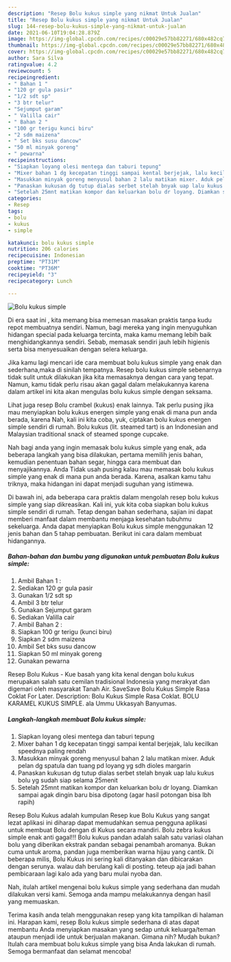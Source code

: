 ```yaml
---
description: "Resep Bolu kukus simple yang nikmat Untuk Jualan"
title: "Resep Bolu kukus simple yang nikmat Untuk Jualan"
slug: 144-resep-bolu-kukus-simple-yang-nikmat-untuk-jualan
date: 2021-06-10T19:04:28.879Z
image: https://img-global.cpcdn.com/recipes/c00029e57bb82271/680x482cq70/bolu-kukus-simple-foto-resep-utama.jpg
thumbnail: https://img-global.cpcdn.com/recipes/c00029e57bb82271/680x482cq70/bolu-kukus-simple-foto-resep-utama.jpg
cover: https://img-global.cpcdn.com/recipes/c00029e57bb82271/680x482cq70/bolu-kukus-simple-foto-resep-utama.jpg
author: Sara Silva
ratingvalue: 4.2
reviewcount: 5
recipeingredient:
- " Bahan 1 "
- "120 gr gula pasir"
- "1/2 sdt sp"
- "3 btr telur"
- "Sejumput garam"
- " Valilla cair"
- " Bahan 2 "
- "100 gr terigu kunci biru"
- "2 sdm maizena"
- " Set bks susu dancow"
- "50 ml minyak goreng"
- " pewarna"
recipeinstructions:
- "Siapkan loyang olesi mentega dan taburi tepung"
- "Mixer bahan 1 dg kecepatan tinggi sampai kental berjejak, lalu kecilkan speednya paling rendah"
- "Masukkan minyak goreng menyusul bahan 2 lalu matikan mixer. Aduk pelan dg spatula dan tuang pd loyang yg sdh dioles margarin"
- "Panaskan kukusan dg tutup dialas serbet stelah bnyak uap lalu kukus bolu yg sudah siap selama 25menit"
- "Setelah 25mnt matikan kompor dan keluarkan bolu dr loyang. Diamkan sampai agak dingin baru bisa dipotong (agar hasil potongan bisa lbh rapih)"
categories:
- Resep
tags:
- bolu
- kukus
- simple

katakunci: bolu kukus simple 
nutrition: 206 calories
recipecuisine: Indonesian
preptime: "PT31M"
cooktime: "PT36M"
recipeyield: "3"
recipecategory: Lunch

---
```



![Bolu kukus simple](https://img-global.cpcdn.com/recipes/c00029e57bb82271/680x482cq70/bolu-kukus-simple-foto-resep-utama.jpg)

Di era  saat ini , kita memang bisa memesan masakan praktis tanpa kudu repot membuatnya sendiri. Namun, bagi mereka yang ingin menyuguhkan hidangan special pada keluarga tercinta, maka kamu memang lebih baik menghidangkannya sendiri. Sebab, memasak sendiri jauh lebih higienis serta bisa menyesuaikan dengan selera keluarga.

Jika kamu lagi mencari ide cara membuat bolu kukus simple yang enak dan sederhana,maka di sinilah tempatnya. Resep bolu kukus simple  sebenarnya tidak sulit untuk dilakukan jika kita memasaknya dengan cara yang tepat. Namun, kamu tidak perlu risau akan gagal dalam melakukannya 
karena dalam artikel ini kita akan mengulas bolu kukus simple dengan seksama.  

Lihat juga resep Bolu crambel (kukus) enak lainnya. Tak perlu pusing jika mau menyiapkan bolu kukus energen simple yang enak di mana pun anda berada, karena Nah, kali ini kita coba, yuk, ciptakan bolu kukus energen simple sendiri di rumah. Bolu kukus (lit. steamed tart) is an Indonesian and Malaysian traditional snack of steamed sponge cupcake.

Nah bagi anda yang ingin memasak bolu kukus simple yang enak, ada beberapa langkah yang bisa dilakukan, pertama memilih jenis bahan, kemudian penentuan bahan segar, hingga cara membuat dan menyajikannya. Anda Tidak usah pusing kalau mau memasak bolu kukus simple yang enak di mana pun anda berada. Karena, asalkan kamu  tahu triknya, maka hidangan ini dapat menjadi suguhan yang istimewa.

Di bawah ini, ada beberapa cara praktis  dalam mengolah resep bolu kukus simple yang siap dikreasikan. Kali ini, yuk kita coba siapkan bolu kukus simple sendiri di rumah. Tetap dengan bahan sederhana, sajian ini dapat memberi manfaat dalam membantu menjaga kesehatan tubuhmu sekeluarga. Anda dapat menyiapkan Bolu kukus simple menggunakan 12 jenis bahan dan 5 tahap pembuatan. Berikut ini cara dalam membuat hidangannya.

<!--inarticleads1-->

##### Bahan-bahan dan bumbu yang digunakan untuk pembuatan Bolu kukus simple:

1. Ambil  Bahan 1 :
1. Sediakan 120 gr gula pasir
1. Gunakan 1/2 sdt sp
1. Ambil 3 btr telur
1. Gunakan Sejumput garam
1. Sediakan  Valilla cair
1. Ambil  Bahan 2 :
1. Siapkan 100 gr terigu (kunci biru)
1. Siapkan 2 sdm maizena
1. Ambil  Set bks susu dancow
1. Siapkan 50 ml minyak goreng
1. Gunakan  pewarna


Resep Bolu Kukus - Kue basah yang kita kenal dengan bolu kukus merupakan salah satu cemilan tradisional Indonesia yang merakyat dan digemari oleh masyarakat Tanah Air. SaveSave Bolu Kukus Simple Rasa Coklat For Later. Description: Bolu Kukus Simple Rasa Coklat. BOLU KARAMEL KUKUS SIMPLE. ala Ummu Ukkasyah Banyumas. 

<!--inarticleads2-->

##### Langkah-langkah membuat Bolu kukus simple:

1. Siapkan loyang olesi mentega dan taburi tepung
1. Mixer bahan 1 dg kecepatan tinggi sampai kental berjejak, lalu kecilkan speednya paling rendah
1. Masukkan minyak goreng menyusul bahan 2 lalu matikan mixer. Aduk pelan dg spatula dan tuang pd loyang yg sdh dioles margarin
1. Panaskan kukusan dg tutup dialas serbet stelah bnyak uap lalu kukus bolu yg sudah siap selama 25menit
1. Setelah 25mnt matikan kompor dan keluarkan bolu dr loyang. Diamkan sampai agak dingin baru bisa dipotong (agar hasil potongan bisa lbh rapih)


Resep Bolu Kukus adalah kumpulan Resep kue Bolu Kukus yang sangat lezat aplikasi ini diharap dapat memudahkan semua pengguna aplikasi untuk membuat Bolu dengan di Kukus secara mandiri. Bolu zebra kukus simple enak anti gagal!!! Bolu kukus pandan adalah salah satu variasi olahan bolu yang diberikan ekstrak pandan sebagai penambah aromanya. Bukan cuma untuk aroma, pandan juga memberikan warna hijau yang cantik. Di beberapa milis, Bolu Kukus ini sering kali ditanyakan dan dibicarakan dengan serunya. walau dah berulang kali di posting. teteup aja jadi bahan pembicaraan lagi kalo ada yang baru mulai nyoba dan. 

Nah, itulah artikel mengenai  bolu kukus simple  yang sederhana dan mudah dilakukan versi kami. Semoga anda mampu melakukannya dengan hasil yang memuaskan. 

Terima kasih anda telah menggunakan resep yang kita tampilkan di halaman ini. Harapan kami, resep  Bolu kukus simple sederhana di atas dapat membantu Anda menyiapkan masakan yang sedap untuk keluarga/teman ataupun menjadi ide untuk berjualan makanan. Gimana nih? Mudah bukan? Itulah cara membuat bolu kukus simple yang bisa Anda lakukan di rumah. Semoga bermanfaat dan selamat mencoba!

